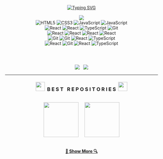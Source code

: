 <div align=center>
  <a href="https://git.io/typing-svg"><img src="http://readme-typing-svg.herokuapp.com?font=Fira+Code&duration=4000&pause=1000&color=F0A400&center=true&width=435&lines=Hello!+My+name+is+Alexandre+Clenet;I'm+a+Full+Stack+Developer" alt="Typing SVG" /></a>
</div>

<br />

<div align=center>
  <a href="https://github.com/helldeal/">
    <img src="https://github-readme-stats.vercel.app/api?username=helldeal&show_icons=true&icon_color=F0A400&theme=vision-friendly-dark&bg_color=00000000&hide_title=true&hide_border=true&hide=prs&count_private=true" />
  </a>
</div>

<div align="center">
  <img alt="HTML5" src="https://img.shields.io/badge/html5%20-%E34F26.svg?&style=for-the-badge&logo=html5&logoColor=E34F26&color=282828"/>
  <img alt="CSS3" src="https://img.shields.io/badge/css3%20-%1572B6.svg?&style=for-the-badge&logo=css3&logoColor=1572B6&color=282828"/>
  <img alt="JavaScript" src="https://img.shields.io/badge/javascript%20-%F7DF1E.svg?&style=for-the-badge&logo=javascript&logoColor=F7DF1E&color=282828"/>
  <img alt="JavaScript" src="https://img.shields.io/badge/php%20-%F7DF1E.svg?&style=for-the-badge&logo=php&logoColor=757CB5&color=282828"/>
  <br>
  <img alt="React" src="https://img.shields.io/badge/react%20-%61DAFB.svg?&style=for-the-badge&logo=react&logoColor=61DAFB&color=282828"/>
  <img alt="React" src="https://img.shields.io/badge/next.js%20-%61DAFB.svg?&style=for-the-badge&logo=nextdotjs&logoColor=FFFFFF&color=282828"/>
  <img alt="TypeScript" src="https://img.shields.io/badge/typescript%20-%3178C6.svg?&style=for-the-badge&logo=typescript&logoColor=3178C6&color=282828"/>
  <img alt="Git" src="https://img.shields.io/badge/git%20-%F05032.svg?&style=for-the-badge&logo=git&logoColor=F05032&color=282828"/>
  <br>
  <img alt="React" src="https://img.shields.io/badge/react_native%20-%61DAFB.svg?&style=for-the-badge&logo=react&color=282828"/>
  <img alt="React" src="https://img.shields.io/badge/codeigniter%20-%61DAFB.svg?&style=for-the-badge&logo=codeigniter&logoColor=DD4814&color=282828"/>
  <img alt="React" src="https://img.shields.io/badge/go%20-%61DAFB.svg?&style=for-the-badge&logo=go&color=282828"/>
  <img alt="React" src="https://img.shields.io/badge/ocaml%20-%61DAFB.svg?&style=for-the-badge&logo=ocaml&color=282828"/>
  <br>
  <img alt="Git" src="https://img.shields.io/badge/mysql%20-%F05032.svg?&style=for-the-badge&logo=mysql&color=282828"/>
  <img alt="Git" src="https://img.shields.io/badge/prisma%20-%F05032.svg?&style=for-the-badge&logo=prisma&logoColor=ffffff&color=282828"/>
  <img alt="React" src="https://img.shields.io/badge/mongodb%20-%61DAFB.svg?&style=for-the-badge&logo=mongodb&logoColor=00ed64&color=282828"/>
  <img alt="TypeScript" src="https://img.shields.io/badge/oracle%20-%3178C6.svg?&style=for-the-badge&logo=oracle&logoColor=c74364&color=282828"/>
  <br>
  <img alt="React" src="https://img.shields.io/badge/kotlin%20-%61DAFB.svg?&style=for-the-badge&logo=kotlin&logoColor=7f52ff&color=282828"/>
  <img alt="Git" src="https://img.shields.io/badge/java%20-%F05032.svg?&style=for-the-badge&logo=java&logoColor=F05032&color=282828"/>
  <img alt="React" src="https://img.shields.io/badge/android%20-%61DAFB.svg?&style=for-the-badge&logo=android&logoColor=a4c639&color=282828"/>
  <img alt="TypeScript" src="https://img.shields.io/badge/python%20-%3178C6.svg?&style=for-the-badge&logo=python&logoColor=ffde57&color=282828"/>
</div>

<br><br>

<div align="center">
  <a href="https://www.linkedin.com/in/alexandre-clenet"><img src="https://img.shields.io/badge/LinkedIn%20-%0A66C2.svg?&style=for-the-badge&logo=LinkedIn&logoColor=0A66C2&color=282828" target="_blank"/></a>
  &nbsp;
  <a href="https://alexandreclenet.fr/">
    <img src="https://img.shields.io/badge/Portfolio%20-%F0A400.svg?&style=for-the-badge&logo=Vercel&logoColor=FFF&color=282828" target="_blank"/>
  </a>
</div>

<hr>

<h3 align="center"><img src="https://slackmojis.com/emojis/2288-christmas_parrot/download" width="30"/>&nbsp;&nbsp;B E S T &nbsp; R E P O S I T O R I E S&nbsp;&nbsp;<img src="https://slackmojis.com/emojis/2288-christmas_parrot/download" width="30"/></h3>

<br> 

<div width="100%" align="center">
  <a align="center" href="https://github.com/helldeal/SAE-5-GAIA" title="GAIA App">
    <img align="center" height="115" src="https://github-readme-stats-git-masterrstaa-rickstaa.vercel.app/api/pin/?username=helldeal&repo=SAE-5-GAIA&theme=vision-friendly-dark&icon_color=F0A400&&border_color=F0A400&bg_color=00000000&border_radius=10"/></a>
  &nbsp;&nbsp;&nbsp;
  <a align="center" href="https://github.com/helldeal/Navidle" title="Navidle Web">
    <img align="center" height="115" src="https://github-readme-stats-git-masterrstaa-rickstaa.vercel.app/api/pin/?username=helldeal&repo=Navidle&theme=vision-friendly-dark&icon_color=F0A400&&border_color=F0A400&bg_color=00000000&border_radius=10"/>
  </a>
</div>

<br>

<h4 align="center">
  <a href="https://github.com/helldeal?tab=repositories" title="Show Repositories">🔎 Show More 🔍</a>
</h4>
